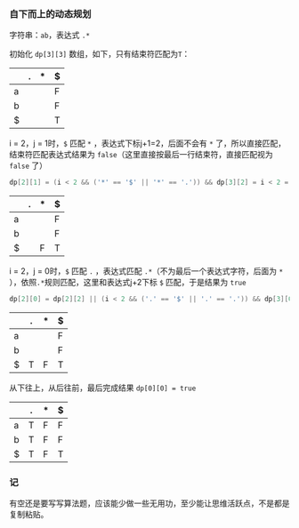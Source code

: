 ### 自下而上的动态规划

字符串：`ab`，表达式 `.*`

初始化 `dp[3][3]` 数组，如下，只有结束符匹配为`T`：

|   | . | * | $ |
| - | - | - | - |
| a |   |   | F |
| b |   |   | F |
| $ |   |   | T |

i = 2，j = 1时，`$` 匹配 `*` ，表达式下标j+1=2，后面不会有 `*` 了，所以直接匹配，结束符匹配表达式结果为 `false`（这里直接按最后一行结束符，直接匹配视为 `false` 了）

```java
dp[2][1] = (i < 2 && ('*' == '$' || '*' == '.')) && dp[3][2] = i < 2 = false;
```

|   | . | * | $ |
| - | - | - | - |
| a |   |   | F |
| b |   |   | F |
| $ |   | F | T |

i = 2，j = 0时，`$` 匹配 `.` ，表达式匹配 `.*`（不为最后一个表达式字符，后面为 `*` ），依照`.*`规则匹配，这里和表达式j+2下标 `$` 匹配，于是结果为 `true`

```java
dp[2][0] = dp[2][2] || (i < 2 && ('.' == '$' || '.' == '.')) && dp[3][0] = dp[2][2] = true;
```

|   | . | * | $ |
| - | - | - | - |
| a |   |   | F |
| b |   |   | F |
| $ | T | F | T |

从下往上，从后往前，最后完成结果 `dp[0][0] = true`

|   | . | * | $ |
| - | - | - | - |
| a | T | F | F |
| b | T | F | F |
| $ | T | F | T |

### 记

有空还是要写写算法题，应该能少做一些无用功，至少能让思维活跃点，不是都是复制粘贴。